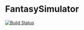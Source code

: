 # FantasySimulator
[![Build Status](https://travis-ci.org/LazyTarget/FantasySimulator.svg)](https://travis-ci.org/LazyTarget/FantasySimulator)
